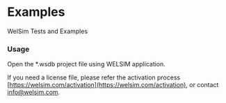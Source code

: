 # Examples
WelSim Tests and Examples

### Usage
Open the *.wsdb project file using WELSIM application. 

If you need a license file, please refer the activation process [https://welsim.com/activation](https://welsim.com/activation), or contact info@welsim.com.
